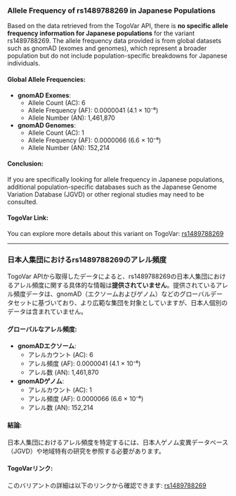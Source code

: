 ### Allele Frequency of rs1489788269 in Japanese Populations

Based on the data retrieved from the TogoVar API, there is **no specific allele frequency information for Japanese populations** for the variant rs1489788269. The allele frequency data provided is from global datasets such as gnomAD (exomes and genomes), which represent a broader population but do not include population-specific breakdowns for Japanese individuals.

#### Global Allele Frequencies:
- **gnomAD Exomes**:  
  - Allele Count (AC): 6  
  - Allele Frequency (AF): 0.0000041 (4.1 × 10⁻⁶)  
  - Allele Number (AN): 1,461,870  
- **gnomAD Genomes**:  
  - Allele Count (AC): 1  
  - Allele Frequency (AF): 0.0000066 (6.6 × 10⁻⁶)  
  - Allele Number (AN): 152,214  

#### Conclusion:
If you are specifically looking for allele frequency in Japanese populations, additional population-specific databases such as the Japanese Genome Variation Database (JGVD) or other regional studies may need to be consulted.

#### TogoVar Link:
You can explore more details about this variant on TogoVar: [rs1489788269](https://togovar.org/variant/17-8111519-T-C)

---

### 日本人集団におけるrs1489788269のアレル頻度

TogoVar APIから取得したデータによると、rs1489788269の日本人集団におけるアレル頻度に関する具体的な情報は**提供されていません**。提供されているアレル頻度データは、gnomAD（エクソームおよびゲノム）などのグローバルデータセットに基づいており、より広範な集団を対象としていますが、日本人個別のデータは含まれていません。

#### グローバルなアレル頻度:
- **gnomADエクソーム**:  
  - アレルカウント (AC): 6  
  - アレル頻度 (AF): 0.0000041 (4.1 × 10⁻⁶)  
  - アレル数 (AN): 1,461,870  
- **gnomADゲノム**:  
  - アレルカウント (AC): 1  
  - アレル頻度 (AF): 0.0000066 (6.6 × 10⁻⁶)  
  - アレル数 (AN): 152,214  

#### 結論:
日本人集団におけるアレル頻度を特定するには、日本人ゲノム変異データベース（JGVD）や地域特有の研究を参照する必要があります。

#### TogoVarリンク:
このバリアントの詳細は以下のリンクから確認できます: [rs1489788269](https://togovar.org/variant/17-8111519-T-C)